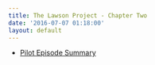 ```yaml
---
title: The Lawson Project - Chapter Two
date: '2016-07-07 01:18:00'
layout: default
---
```

* [Pilot Episode Summary](https://midmichonline.quip.com/PmxVAcUHUx1o)